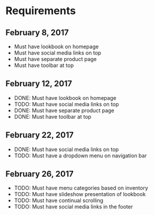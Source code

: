 # Requirements

## February 8, 2017

- Must have lookbook on homepage
- Must have social media links on top
- Must have separate product page
- Must have toolbar at top

## February 12, 2017

- DONE: Must have lookbook on homepage
- TODO: Must have social media links on top
- DONE: Must have separate product page
- DONE: Must have toolbar at top

## February 22, 2017

- DONE: Must have social media links on top
- TODO: Must have a dropdown menu on navigation bar

## February 26, 2017

- TODO: Must have menu categories based on inventory
- TODO: Must have slideshow presentation of lookbook
- TODO: Must have continual scrolling 
- TODO: Must have social media links in the footer